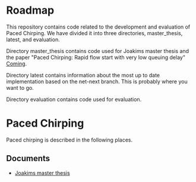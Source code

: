 # Roadmap

This repository contains code related to the development and evaluation of Paced
Chirping. We have divided it into three directories, master\_thesis,
latest, and evaluation.


Directory master\_thesis contains code used for Joakims master thesis and the
paper "Paced Chirping: Rapid flow start with very low queuing delay" [Coming]().


Directory latest contains information about the most up to date implementation
based on the net-next branch. This is probably where you want to go.


Directory evaluation contains code used for evaluation.


# Paced Chirping
Paced chirping is described in the following places.

## Documents
- [Joakims master thesis](https://www.duo.uio.no/handle/10852/63604)
